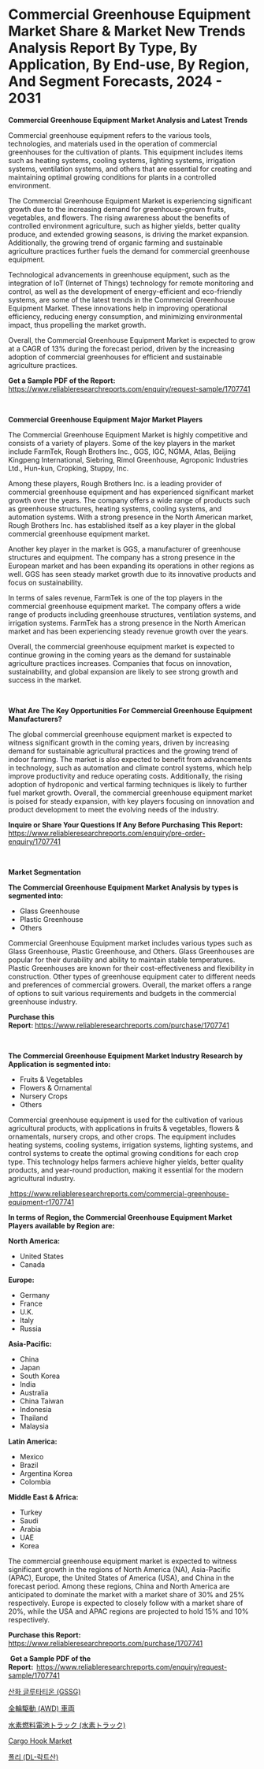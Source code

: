 <p><h1>Commercial Greenhouse Equipment Market Share & Market New Trends Analysis Report By Type, By Application, By End-use, By Region, And Segment Forecasts, 2024 - 2031</h1></p><p><strong>Commercial Greenhouse Equipment Market Analysis and Latest Trends</strong></p>
<p><p>Commercial greenhouse equipment refers to the various tools, technologies, and materials used in the operation of commercial greenhouses for the cultivation of plants. This equipment includes items such as heating systems, cooling systems, lighting systems, irrigation systems, ventilation systems, and others that are essential for creating and maintaining optimal growing conditions for plants in a controlled environment.</p><p>The Commercial Greenhouse Equipment Market is experiencing significant growth due to the increasing demand for greenhouse-grown fruits, vegetables, and flowers. The rising awareness about the benefits of controlled environment agriculture, such as higher yields, better quality produce, and extended growing seasons, is driving the market expansion. Additionally, the growing trend of organic farming and sustainable agriculture practices further fuels the demand for commercial greenhouse equipment.</p><p>Technological advancements in greenhouse equipment, such as the integration of IoT (Internet of Things) technology for remote monitoring and control, as well as the development of energy-efficient and eco-friendly systems, are some of the latest trends in the Commercial Greenhouse Equipment Market. These innovations help in improving operational efficiency, reducing energy consumption, and minimizing environmental impact, thus propelling the market growth.</p><p>Overall, the Commercial Greenhouse Equipment Market is expected to grow at a CAGR of 13% during the forecast period, driven by the increasing adoption of commercial greenhouses for efficient and sustainable agriculture practices.</p></p>
<p><strong>Get a Sample PDF of the Report:&nbsp;</strong> <a href="https://www.reliableresearchreports.com/enquiry/request-sample/1707741">https://www.reliableresearchreports.com/enquiry/request-sample/1707741</a></p>
<p>&nbsp;</p>
<p><strong>Commercial Greenhouse Equipment Major Market Players</strong></p>
<p><p>The Commercial Greenhouse Equipment Market is highly competitive and consists of a variety of players. Some of the key players in the market include FarmTek, Rough Brothers Inc., GGS, IGC, NGMA, Atlas, Beijing Kingpeng International, Siebring, Rimol Greenhouse, Agroponic Industries Ltd., Hun-kun, Cropking, Stuppy, Inc. </p><p>Among these players, Rough Brothers Inc. is a leading provider of commercial greenhouse equipment and has experienced significant market growth over the years. The company offers a wide range of products such as greenhouse structures, heating systems, cooling systems, and automation systems. With a strong presence in the North American market, Rough Brothers Inc. has established itself as a key player in the global commercial greenhouse equipment market.</p><p>Another key player in the market is GGS, a manufacturer of greenhouse structures and equipment. The company has a strong presence in the European market and has been expanding its operations in other regions as well. GGS has seen steady market growth due to its innovative products and focus on sustainability.</p><p>In terms of sales revenue, FarmTek is one of the top players in the commercial greenhouse equipment market. The company offers a wide range of products including greenhouse structures, ventilation systems, and irrigation systems. FarmTek has a strong presence in the North American market and has been experiencing steady revenue growth over the years.</p><p>Overall, the commercial greenhouse equipment market is expected to continue growing in the coming years as the demand for sustainable agriculture practices increases. Companies that focus on innovation, sustainability, and global expansion are likely to see strong growth and success in the market.</p></p>
<p>&nbsp;</p>
<p><strong>What Are The Key Opportunities For Commercial Greenhouse Equipment Manufacturers?</strong></p>
<p><p>The global commercial greenhouse equipment market is expected to witness significant growth in the coming years, driven by increasing demand for sustainable agricultural practices and the growing trend of indoor farming. The market is also expected to benefit from advancements in technology, such as automation and climate control systems, which help improve productivity and reduce operating costs. Additionally, the rising adoption of hydroponic and vertical farming techniques is likely to further fuel market growth. Overall, the commercial greenhouse equipment market is poised for steady expansion, with key players focusing on innovation and product development to meet the evolving needs of the industry.</p></p>
<p><strong>Inquire or Share Your Questions If Any Before Purchasing This Report:</strong> <a href="https://www.reliableresearchreports.com/enquiry/pre-order-enquiry/1707741">https://www.reliableresearchreports.com/enquiry/pre-order-enquiry/1707741</a></p>
<p>&nbsp;</p>
<p><strong>Market Segmentation</strong></p>
<p><strong>The Commercial Greenhouse Equipment Market Analysis by types is segmented into:</strong></p>
<p><ul><li>Glass Greenhouse</li><li>Plastic Greenhouse</li><li>Others</li></ul></p>
<p><p>Commercial Greenhouse Equipment market includes various types such as Glass Greenhouse, Plastic Greenhouse, and Others. Glass Greenhouses are popular for their durability and ability to maintain stable temperatures. Plastic Greenhouses are known for their cost-effectiveness and flexibility in construction. Other types of greenhouse equipment cater to different needs and preferences of commercial growers. Overall, the market offers a range of options to suit various requirements and budgets in the commercial greenhouse industry.</p></p>
<p><strong>Purchase this Report:&nbsp;</strong><a href="https://www.reliableresearchreports.com/purchase/1707741">https://www.reliableresearchreports.com/purchase/1707741</a></p>
<p>&nbsp;</p>
<p><strong>The Commercial Greenhouse Equipment Market Industry Research by Application is segmented into:</strong></p>
<p><ul><li>Fruits & Vegetables</li><li>Flowers & Ornamental</li><li>Nursery Crops</li><li>Others</li></ul></p>
<p><p>Commercial greenhouse equipment is used for the cultivation of various agricultural products, with applications in fruits & vegetables, flowers & ornamentals, nursery crops, and other crops. The equipment includes heating systems, cooling systems, irrigation systems, lighting systems, and control systems to create the optimal growing conditions for each crop type. This technology helps farmers achieve higher yields, better quality products, and year-round production, making it essential for the modern agricultural industry.</p></p>
<p><a href="https://www.reliableresearchreports.com/commercial-greenhouse-equipment-r1707741">&nbsp;https://www.reliableresearchreports.com/commercial-greenhouse-equipment-r1707741</a></p>
<p><strong>In terms of Region, the Commercial Greenhouse Equipment Market Players available by Region are:</strong></p>
<p>
    <p> <strong> North America: </strong>
        <ul>
            <li>United States</li>
            <li>Canada</li>
        </ul>
        </p> 
    <p> <strong> Europe: </strong>
        <ul>
            <li>Germany</li>
            <li>France</li>
            <li>U.K.</li>
            <li>Italy</li>
            <li>Russia</li>
        </ul>
        </p> 
    <p> <strong> Asia-Pacific: </strong>
        <ul>
            <li>China</li>
            <li>Japan</li>
            <li>South Korea</li>
            <li>India</li>
            <li>Australia</li>
            <li>China Taiwan</li>
            <li>Indonesia</li>
            <li>Thailand</li>
            <li>Malaysia</li>
        </ul>
        </p> 
    <p> <strong> Latin America: </strong>
        <ul>
            <li>Mexico</li>
            <li>Brazil</li>
            <li>Argentina Korea</li>
            <li>Colombia</li>
        </ul>
        </p> 
    <p> <strong> Middle East & Africa: </strong>
        <ul>
            <li>Turkey</li>
            <li>Saudi</li>
            <li>Arabia</li>
            <li>UAE</li>
            <li>Korea</li>
        </ul>
    </p>
    </p>
<p><p>The commercial greenhouse equipment market is expected to witness significant growth in the regions of North America (NA), Asia-Pacific (APAC), Europe, the United States of America (USA), and China in the forecast period. Among these regions, China and North America are anticipated to dominate the market with a market share of 30% and 25% respectively. Europe is expected to closely follow with a market share of 20%, while the USA and APAC regions are projected to hold 15% and 10% respectively.</p></p>
<p><strong>Purchase this Report: </strong><a href="https://www.reliableresearchreports.com/purchase/1707741">https://www.reliableresearchreports.com/purchase/1707741</a></p>
<p>&nbsp;<strong>Get a Sample PDF of the Report:&nbsp;&nbsp;</strong><a href="https://www.reliableresearchreports.com/enquiry/request-sample/1707741">https://www.reliableresearchreports.com/enquiry/request-sample/1707741</a></p>
<p><strong></strong></p>
<p><p><a href="https://github.com/bossladyaries0/Market-Research-Report-List-1/blob/main/406635696911.md">산화 글루타티온 (GSSG)</a></p><p><a href="https://github.com/mares423/Market-Research-Report-List-1/blob/main/5412828103449.md">全輪駆動 (AWD) 車両</a></p><p><a href="https://github.com/SarahFahey88/Market-Research-Report-List-1/blob/main/7884067103448.md">水素燃料電池トラック (水素トラック)</a></p><p><a href="https://github.com/lbird53714/Market-Research-Report-List-4/blob/main/cargo-hook-market.md">Cargo Hook Market</a></p><p><a href="https://github.com/DavidCarter19662022/Market-Research-Report-List-1/blob/main/103447096912.md">폴리 (DL-락트산)</a></p></p>